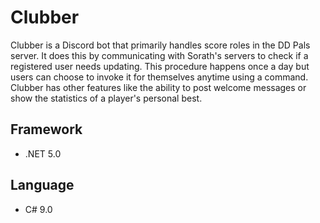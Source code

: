 # Clubber
Clubber is a Discord bot that primarily handles score roles in the DD Pals server. It does this by communicating with Sorath's servers to check if a registered user needs updating. This procedure happens once a day but users can choose to invoke it for themselves anytime using a command. Clubber has other features like the ability to post welcome messages or show the statistics of a player's personal best.

## Framework
- .NET 5.0

## Language
- C# 9.0